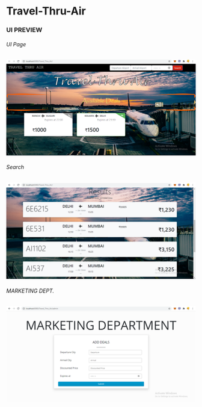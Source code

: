 # Travel-Thru-Air

### UI PREVIEW
###### UI Page
![UI](https://github.com/SonicStrain/UI_Images/blob/35347178d726430018246b6f83ccabd484c017ec/Travel-Thru-Air/Screenshot%20(193).png)
###### Search
![search](https://github.com/SonicStrain/UI_Images/blob/35347178d726430018246b6f83ccabd484c017ec/Travel-Thru-Air/Screenshot%20(194).png)
###### MARKETING DEPT.
![mardep](https://github.com/SonicStrain/UI_Images/blob/35347178d726430018246b6f83ccabd484c017ec/Travel-Thru-Air/Screenshot%20(192).png)
